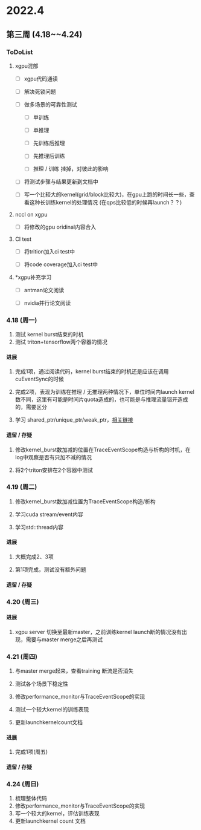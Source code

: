 # 2022.4

## 第三周 (4.18~~4.24)

### ToDoList

1. xgpu混部
   
   - [ ] xgpu代码通读
   
   - [ ] 解决死锁问题
   
   - [ ] 做多场景的可靠性测试
     
     - [ ] 单训练
     
     - [ ] 单推理
     
     - [ ] 先训练后推理
     
     - [ ] 先推理后训练
     
     - [ ] 推理 / 训练 挂掉，对彼此的影响
   
   - [ ] 将测试步骤与结果更新到文档中
   
   - [ ] 写一个比较大的kernel(grid/block比较大)，在gpu上跑的时间长一些，查看这种长训练kernel的处理情况 (在qps比较低的时候再launch？？)

2. nccl on xgpu
   
   - [ ] 将修改的gpu oridinal内容合入

3. CI test
   
   - [ ] 将trition加入ci test中
   
   - [ ] 将code coverage加入ci test中

4. *xgpu补充学习
   
   - [ ] antman论文阅读
   
   - [ ] nvidia并行论文阅读

### 

### 4.18 (周一)

1. 测试 kernel burst结束的时机
2. 测试 triton+tensorflow两个容器的情况

#### 进展

1. 完成1项，通过阅读代码，kernel burst结束的时机还是应该在调用cuEventSync的时候

2. 完成2项，表现为训练在推理 / 无推理两种情况下，单位时间内launch kernel数不同，这里有可能是时间片quota造成的，也可能是与推理流量错开造成的，需要区分

3. 学习 shared_ptr/unique_ptr/weak_ptr，[相关链接](https://blog.csdn.net/xiejingfa/category_6048140.html?spm=1001.2014.3001.5482) 

#### 遗留 / 存疑

1. 修改kernel_burst数加减的位置在TraceEventScope构造与析构的时机，在log中观察是否有只加不减的情况

2. 将2个triton安排在2个容器中测试

### 

### 4.19 (周二)

1. 修改kernel_burst数加减位置为TraceEventScope构造/析构

2. 学习cuda stream/event内容

3. 学习std::thread内容

#### 进展

1. 大概完成2、3项

2. 第1项完成，测试没有额外问题

#### 遗留 / 存疑

### 

### 4.20 (周三)

#### 进展

1. xgpu server 切换至最新master，之前训练kernel launch断的情况没有出现，需要与master merge之后再测试

### 

### 4.21 (周四)

1. 与master merge起来，查看training 断流是否消失

2. 测试各个场景下稳定性

3. 修改performance_monitor与TraceEventScope的实现

4. 测试一个较大kernel的训练表现

5. 更新launchkernelcount文档

#### 进展

1. 完成1项(周五)

#### 遗留 / 存疑

### 4.24 (周日)

1. 梳理整体代码
2. 修改performance_monitor与TraceEventScope的实现
3. 写一个较大的kernel，评估训练表现
4. 更新launchkernel count 文档
